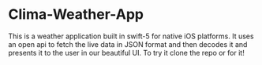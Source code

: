 # Clima-Weather-App
This is a weather application built in swift-5 for native iOS platforms. It uses an open api to fetch the live data in JSON format and then decodes it and presents it to the user in our beautiful UI.
To try it clone the repo or for it!
